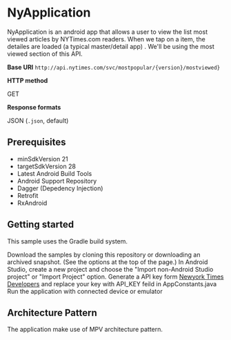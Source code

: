 # NyApplication

 NyApplication is an android app that allows a user to view the list most viewed articles by NYTimes.com
readers. When we tap on a item, the detailes are loaded (a typical master/detail app) . We'll be using the most viewed section of this API. 


**Base URI**
`http://api.nytimes.com/svc/mostpopular/{version}/mostviewed}`

**HTTP method**

GET

**Response formats**

JSON (`.json`, default)

Prerequisites
--------------

- minSdkVersion 21
- targetSdkVersion 28
- Latest Android Build Tools
- Android Support Repository
- Dagger (Depedency Injection)
- Retrofit
- RxAndroid

Getting started
---------------

This sample uses the Gradle build system.

Download the samples by cloning this repository or downloading an archived snapshot. (See the options at the top of the page.)
In Android Studio, create a new project and choose the "Import non-Android Studio project" or "Import Project" option.
Generate a API key form [Newyork Times Developers](https://developer.nytimes.com/signup) and replace your key with API_KEY feild in AppConstants.java
Run the application with connected device or emulator

## Architecture Pattern
The application make use of MPV architecture pattern.
